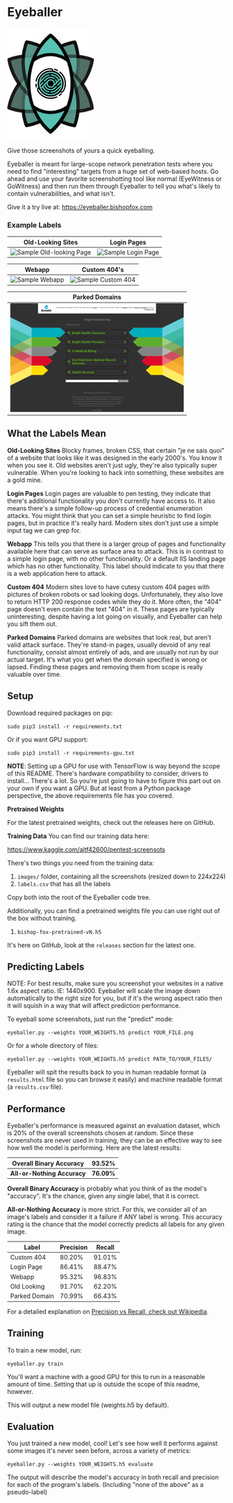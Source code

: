 # Eyeballer

![Logo](/docs/eyeballer_logo.png)


Give those screenshots of yours a quick eyeballing.

Eyeballer is meant for large-scope network penetration tests where you need to find "interesting" targets from a huge set of web-based hosts. Go ahead and use your favorite screenshotting tool like normal (EyeWitness or GoWitness) and then run them through Eyeballer to tell you what's likely to contain vulnerabilities, and what isn't.

Give it a try live at: https://eyeballer.bishopfox.com

### Example Labels

| Old-Looking Sites | Login Pages |
| ------ |:-----:|
| ![Sample Old-looking Page](/docs/old-looking.png) | ![Sample Login Page](/docs/login.png) |

| Webapp | Custom 404's |
| ------ |:-----:|
| ![Sample Webapp](/docs/homepage.png) | ![Sample Custom 404](/docs/404.png) |

| Parked Domains |
| ------ |
| ![Sample Webapp](/docs/parked.png) |

## What the Labels Mean

**Old-Looking Sites**
Blocky frames, broken CSS, that certain "je ne sais quoi" of a website that looks like it was designed in the early 2000's. You know it when you see it. Old websites aren't just ugly, they're also typically super vulnerable. When you're looking to hack into something, these websites are a gold mine.

**Login Pages**
Login pages are valuable to pen testing, they indicate that there's additional functionality you don't currently have access to. It also means there's a simple follow-up process of credential enumeration attacks. You might think that you can set a simple heuristic to find login pages, but in practice it's really hard. Modern sites don't just use a simple input tag we can grep for.

**Webapp**
This tells you that there is a larger group of pages and functionality available here that can serve as surface area to attack. This is in contrast to a simple login page, with no other functionality. Or a default IIS landing page which has no other functionality. This label should indicate to you that there is a web application here to attack.

**Custom 404**
Modern sites love to have cutesy custom 404 pages with pictures of broken robots or sad looking dogs. Unfortunately, they also love to return HTTP 200 response codes while they do it. More often, the "404" page doesn't even contain the text "404" in it. These pages are typically uninteresting, despite having a lot going on visually, and Eyeballer can help you sift them out.

**Parked Domains**
Parked domains are websites that look real, but aren't valid attack surface. They're stand-in pages, usually devoid of any real functionality, consist almost entirely of ads, and are usually not run by our actual target. It's what you get when the domain specified is wrong or lapsed. Finding these pages and removing them from scope is really valuable over time.

## Setup

Download required packages on pip:
```
sudo pip3 install -r requirements.txt
```

Or if you want GPU support:
```
sudo pip3 install -r requirements-gpu.txt
```

**NOTE**: Setting up a GPU for use with TensorFlow is way beyond the scope of this README. There's hardware compatibility to consider, drivers to install... There's a lot. So you're just going to have to figure this part out on your own if you want a GPU. But at least from a Python package perspective, the above requirements file has you covered.

**Pretrained Weights**

For the latest pretrained weights, check out the releases here on GitHub.

**Training Data** You can find our training data here:

https://www.kaggle.com/altf42600/pentest-screensots

There's two things you need from the training data:

1. `images/` folder, containing all the screenshots (resized down to 224x224)
2. `labels.csv` that has all the labels

Copy both into the root of the Eyeballer code tree.

Additionally, you can find a pretrained weights file you can use right out of the box without training.  

1. `bishop-fox-pretrained-vN.h5`

It's here on GitHub, look at the `releases` section for the latest one.

## Predicting Labels

NOTE: For best results, make sure you screenshot your websites in a native 1.6x aspect ratio. IE: 1440x900. Eyeballer will scale the image down automatically to the right size for you, but if it's the wrong aspect ratio then it will squish in a way that will affect prediction performance.

To eyeball some screenshots, just run the "predict" mode:

```
eyeballer.py --weights YOUR_WEIGHTS.h5 predict YOUR_FILE.png
```

Or for a whole directory of files:

```
eyeballer.py --weights YOUR_WEIGHTS.h5 predict PATH_TO/YOUR_FILES/
```

Eyeballer will spit the results back to you in human readable format (a `results.html` file so you can browse it easily) and machine readable format (a `results.csv` file).

## Performance

Eyeballer's performance is measured against an evaluation dataset, which is 20% of the overall screenshots chosen at random. Since these screenshots are never used in training, they can be an effective way to see how well the model is performing. Here are the latest results:

| Overall Binary Accuracy | 93.52% |
| ------ |:-----:|
| **All-or-Nothing Accuracy** | **76.09%** |

**Overall Binary Accuracy** is probably what you think of as the model's "accuracy". It's the chance, given any single label, that it is correct.

**All-or-Nothing Accuracy** is more strict. For this, we consider all of an image's labels and consider it a failure if ANY label is wrong. This accuracy rating is the chance that the model correctly predicts all labels for any given image.

| Label | Precision | Recall |
| ------ | ------ |:-----:|
| Custom 404 | 80.20% | 91.01% |
| Login Page | 86.41% | 88.47% |
| Webapp | 95.32% | 96.83% |
| Old Looking | 91.70% | 62.20% |
| Parked Domain | 70.99% | 66.43% |

For a detailed explanation on [Precision vs Recall, check out Wikipedia](https://en.wikipedia.org/wiki/Precision_and_recall).

## Training
To train a new model, run:
```
eyeballer.py train
```

You'll want a machine with a good GPU for this to run in a reasonable amount of time. Setting that up is outside the scope of this readme, however.

This will output a new model file (weights.h5 by default).

## Evaluation

You just trained a new model, cool! Let's see how well it performs against some images it's never seen before, across a variety of metrics:

```
eyeballer.py --weights YOUR_WEIGHTS.h5 evaluate
```

The output will describe the model's accuracy in both recall and precision for each of the program's labels. (Including "none of the above" as a pseudo-label)
